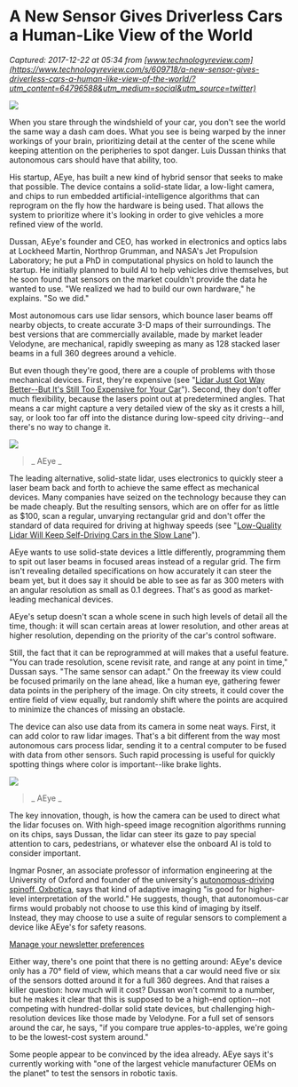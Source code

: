 # A New Sensor Gives Driverless Cars a Human-Like View of the World

_Captured: 2017-12-22 at 05:34 from [www.technologyreview.com](https://www.technologyreview.com/s/609718/a-new-sensor-gives-driverless-cars-a-human-like-view-of-the-world/?utm_content=64796588&utm_medium=social&utm_source=twitter)_

![](https://cdn.technologyreview.com/i/images/aeye2.png?sw=1180&cx=0&cy=32&cw=1176&ch=893)

When you stare through the windshield of your car, you don't see the world the same way a dash cam does. What you see is being warped by the inner workings of your brain, prioritizing detail at the center of the scene while keeping attention on the peripheries to spot danger. Luis Dussan thinks that autonomous cars should have that ability, too.

His startup, AEye, has built a new kind of hybrid sensor that seeks to make that possible. The device contains a solid-state lidar, a low-light camera, and chips to run embedded artificial-intelligence algorithms that can reprogram on the fly how the hardware is being used. That allows the system to prioritize where it's looking in order to give vehicles a more refined view of the world.

Dussan, AEye's founder and CEO, has worked in electronics and optics labs at Lockheed Martin, Northrop Grumman, and NASA's Jet Propulsion Laboratory; he put a PhD in computational physics on hold to launch the startup. He initially planned to build AI to help vehicles drive themselves, but he soon found that sensors on the market couldn't provide the data he wanted to use. "We realized we had to build our own hardware," he explains. "So we did."

Most autonomous cars use lidar sensors, which bounce laser beams off nearby objects, to create accurate 3-D maps of their surroundings. The best versions that are commercially available, made by market leader Velodyne, are mechanical, rapidly sweeping as many as 128 stacked laser beams in a full 360 degrees around a vehicle.

But even though they're good, there are a couple of problems with those mechanical devices. First, they're expensive (see "[Lidar Just Got Way Better--But It's Still Too Expensive for Your Car](https://www.technologyreview.com/s/609526/lidar-just-got-way-better-but-its-still-too-expensive-for-your-car/)"). Second, they don't offer much flexibility, because the lasers point out at predetermined angles. That means a car might capture a very detailed view of the sky as it crests a hill, say, or look too far off into the distance during low-speed city driving--and there's no way to change it.

![](https://cdn.technologyreview.com/i/images/aeye1.png?sw=1080&cx=0&cy=0&cw=1798&ch=953)

> _ AEye _

The leading alternative, solid-state lidar, uses electronics to quickly steer a laser beam back and forth to achieve the same effect as mechanical devices. Many companies have seized on the technology because they can be made cheaply. But the resulting sensors, which are on offer for as little as $100, scan a regular, unvarying rectangular grid and don't offer the standard of data required for driving at highway speeds (see "[Low-Quality Lidar Will Keep Self-Driving Cars in the Slow Lane](https://www.technologyreview.com/s/608348/low-quality-lidar-will-keep-self-driving-cars-in-the-slow-lane/)").

AEye wants to use solid-state devices a little differently, programming them to spit out laser beams in focused areas instead of a regular grid. The firm isn't revealing detailed specifications on how accurately it can steer the beam yet, but it does say it should be able to see as far as 300 meters with an angular resolution as small as 0.1 degrees. That's as good as market-leading mechanical devices.

AEye's setup doesn't scan a whole scene in such high levels of detail all the time, though: it will scan certain areas at lower resolution, and other areas at higher resolution, depending on the priority of the car's control software.

Still, the fact that it can be reprogrammed at will makes that a useful feature. "You can trade resolution, scene revisit rate, and range at any point in time," Dussan says. "The same sensor can adapt." On the freeway its view could be focused primarily on the lane ahead, like a human eye, gathering fewer data points in the periphery of the image. On city streets, it could cover the entire field of view equally, but randomly shift where the points are acquired to minimize the chances of missing an obstacle.

The device can also use data from its camera in some neat ways. First, it can add color to raw lidar images. That's a bit different from the way most autonomous cars process lidar, sending it to a central computer to be fused with data from other sensors. Such rapid processing is useful for quickly spotting things where color is important--like brake lights.

![](https://cdn.technologyreview.com/i/images/aeye2.png?sw=1080&cx=0&cy=0&cw=1794&ch=942)

> _ AEye _

The key innovation, though, is how the camera can be used to direct what the lidar focuses on. With high-speed image recognition algorithms running on its chips, says Dussan, the lidar can steer its gaze to pay special attention to cars, pedestrians, or whatever else the onboard AI is told to consider important.

Ingmar Posner, an associate professor of information engineering at the University of Oxford and founder of the university's [autonomous-driving spinoff, Oxbotica](https://www.technologyreview.com/s/601910/oxboticas-new-autonomous-vehicle-software-learns-as-it-goes/), says that kind of adaptive imaging "is good for higher-level interpretation of the world." He suggests, though, that autonomous-car firms would probably not choose to use this kind of imaging by itself. Instead, they may choose to use a suite of regular sensors to complement a device like AEye's for safety reasons.

[Manage your newsletter preferences](https://www.technologyreview.com/newsletters/preferences/)

Either way, there's one point that there is no getting around: AEye's device only has a 70° field of view, which means that a car would need five or six of the sensors dotted around it for a full 360 degrees. And that raises a killer question: how much will it cost? Dussan won't commit to a number, but he makes it clear that this is supposed to be a high-end option--not competing with hundred-dollar solid state devices, but challenging high-resolution devices like those made by Velodyne. For a full set of sensors around the car, he says, "if you compare true apples-to-apples, we're going to be the lowest-cost system around."

Some people appear to be convinced by the idea already. AEye says it's currently working with "one of the largest vehicle manufacturer OEMs on the planet" to test the sensors in robotic taxis.
